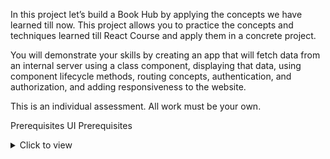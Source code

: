 In this project let’s build a Book Hub by applying the concepts we have learned till now. This project allows you to practice the concepts and techniques learned till React Course and apply them in a concrete project.

You will demonstrate your skills by creating an app that will fetch data from an internal server using a class component, displaying that data, using component lifecycle methods, routing concepts, authentication, and authorization, and adding responsiveness to the website.

This is an individual assessment. All work must be your own.

Prerequisites
UI Prerequisites
<details>
<summary>Click to view</summary>

Design Files
<details>
<summary>Click to view</summary>

You can check the Design Files for different devices <a href="https://www.figma.com/file/T8BdpViEZL6DhFxu0HlEPY/Book-Hub?node-id=0%3A1" target="_blank">here</a>.
</details>

Set Up Instructions
<details>

<summary>Click to view</summary>

Download dependencies by running npm install
Start up the app using npm start
</details>

Completion Instructions
<details>

<summary>Functionality to be added</summary>
<br/>
The app must have the following functionalities

Login Route

When the invalid username and password are provided and the Login button is clicked, then the respective error message received from the response should be displayed
When the valid username and password are provided and the Login button is clicked, then the page should be navigated to the Home Route
When an unauthenticated user tries to access the Home, Bookshelves and Book Details Route, then the page should be navigated to the Login Route
When an authenticated user tries to access the Home, Bookshelves and Book Details Route, then the page should be navigated to the respective route
When an authenticated user tries to access the Login Route, then the page should be navigated to the Home Route
Home Route

When an authenticated user opens the Home Route,

An HTTP GET request should be made to Top Rated Books API URL with jwt_token in the Cookies

Loader should be displayed while fetching the data

After the data is fetched successfully, display the list of top rated books received from the response

If the HTTP GET request made is unsuccessful, then the failure view given in the Figma screens should be displayed

When the Try Again button is clicked, an HTTP GET request should be made to Top Rated Books API URL
When the Find Books button is clicked, then the page should be navigated to the Bookshelves Route

When a book item is clicked, then the page should be navigated to the Book Details Route

Header

When the Home link in the header is clicked, then the page should be navigated to the Home Route
When the BooksList link in the header is clicked, then the page should be navigated to the BooksList Route When the Cart link in the header is clicked, then the page should be navigated to the Cart Route
When the Logout button in the header is clicked, then the page should be navigated to the Login Route
BooksList

When an authenticated user opens the Bookshelves Route

An HTTP GET request should be made to Books API URL with jwt_token in the Cookies and query parameters shelf and search with initial values as ALL and empty string respectively

The page should initially consist of All Books heading

Loader should be displayed while fetching the data

After the data is fetched successfully, display the list of books received from the response

If the HTTP GET request made is unsuccessful

Make an HTTP GET request to the Books API URL with jwt_token in the Cookies.width the url we can fetch the data

Loader should be displayed while fetching the data

After the data is fetched successfully, display the list of books received from the response

When a non-empty value is provided in the search input and the search icon button is clicked

Make an HTTP GET request to the Books API URL with jwt_token in the Cookies and query parameter search with value as the text provided in the search input
Loader should be displayed while fetching the data
After the data is fetched successfully, display the list of books received from the response
When a book item is clicked, then the page should be navigated to the Book Details Route

All the header functionalities mentioned in the Home Route should work in this route accordingly

Book Details Route

When an authenticated user opens the Book Details Route

An HTTP GET request should be made to Book Details API URL with jwt_token in the Cookies and book id as path parameter
Loader should be displayed while fetching the data
After the data is fetched successfully, book details received from the response should be displayed
If the HTTP GET request made is unsuccessful.when we click on the addToCart button book will be added to CartRoute
All the header functionalities mentioned in the Home Route should work in this route accordingly

-CartRoute -it contains book items which are added by clicking the addToCart button in BookDetailsroute

Not Found Route

When a random path is provided as the URL path, then the page should be navigated to the Not Found Route
Users should be able to view the website responsively in mobile view, tablet view as well

The App is provided with bookshelvesList. It consists of a list of bookshelf objects with the following properties in each bookshelf object

Key	Data Type
id	String
value	String
label	String
</details>

Quick Tips
<details>

<summary>Click to view</summary>

Third party packages to be used to achieve the design or functionality

React Slick

React Slick <a href="https://react-slick.neostack.com/docs/get-started" target="_blank">Documentation</a>
React Slick implementation <a href="https://codesandbox.io/s/react-slick-demo-iz90x?file=/src/components/ReactSlick/index.js" target="_blank">CodeSandbox</a>
Update the CSS accordingly to style the React Slider and arrow buttons, you can check the <a href="https://codesandbox.io/s/react-slick-demo-iz90x?file=/src/components/ReactSlick/index.css" target="_blank">CodeSandbox</a>
Add the below CDN links in your public > index.html file for CSS and Font, you can check the <a href="https://codesandbox.io/s/react-slick-demo-iz90x?file=/public/index.html" target="_blank">CodeSandbox</a> for adding below lines
<link rel="stylesheet" type="text/css" charset="UTF-8" href="https://cdnjs.cloudflare.com/ajax/libs/slick-carousel/1.6.0/slick.min.css" />
<link rel="stylesheet" type="text/css" href="https://cdnjs.cloudflare.com/ajax/libs/slick-carousel/1.6.0/slick-theme.min.css" />
</details>

Important Note
<details>
<summary>Click to view</summary>

<br/>

The following instructions are required for the tests to pass

Note:

Don’t use any third-party packages other than packages mentioned in the Quick Tips

Use media queries for responsiveness. Instead of rendering the same elements twice for responsiveness.

For Mini Projects, You have to use normal HTML elements to style the React Components. Usage of styled-components (CSS in JS) to style React components are not supported in Mini Projects. Test cases won’t be passed, if you use styled components

Refer to the below Example for the usage of testid in the HTML elements

Example: <div testid="bookItem" className="book-item"/>
Routes

Render Login Route component when the path in URL matches /login
Render Home Route component when the path in URL matches /
Render Bookshelves Route component when the path in URL matches /shelf
Render Book Details Route component when the path in URL matches /books/:id
Wrap the Loader component with an HTML container element and add the testid attribute value as loader to it

<div className="loader-container" testid="loader">
  <Loader type="TailSpin" color="#0284C7" height={50} width={50} />
</div>
The Failure View image should consist of alt attribute value as failure view

Login Route

Login Route should consist of website logo image with alt as login website logo
Login Route should consist of a website login image with alt as website login
The Cookies should be set by using the key name jwt_token
Bookshelves Route

The book images in the Bookshelves Route should have the alt as the value of the key title respectively from the received Books response
The search icon should be wrapped with an HTML button element with testid as searchButton
BsSearch icon from react-icons should be used for the Search Icon button
BsFillStarFill icon from react-icons should be used for the star image
When the HTTP GET request made to the given Books API returns the books list as empty, then the page should consist of No Books image with alt as no books
BookDetails Route

BsFillStarFill icon from react-icons should be used for the star image
Not Found Route

The Not Found image should consist of alt attribute value as not found
Header

The Book Hub Logo image in Header should consist of alt attribute value as website logo
Footer

FaGoogle icon from react-icons should be used for the Google Icon button in Footer
FaTwitter icon from react-icons should be used for the Twitter Icon button in Footer
FaInstagram icon from react-icons should be used for the Instagram Icon button in Footer
FaYoutube icon from react-icons should be used for the Youtube Icon button in Footer
</details>

Resources
<details>
<summary>Data fetch URLs</summary>

Note: Use the below sample code snippet to make a POST request on Login using valid username and password.

const options = {
  method: 'POST',
  body: JSON.stringify(userDetails),
}
Login API

URL: https://apis.ccbp.in/login
Method: POST
Description:
Returns a response based on the credentials provided

Sample request object:
{
  "username": "rahul",
  "password": "rahul@2021"
}
Sample Success Response
{
  "jwt_token": "eyJhbGciOiJIUzI1NiIsInR5cCI6IkpXVCJ9.eyJ1c2VybmFtZSI6InJhaHVsIiwicm9sZSI6IlBSSU1FX1VTRVIiLCJpYXQiOjE2MTk2Mjg2MTN9. nZDlFsnSWArLKKeF0QbmdVfLgzUbx1BGJsqa2kc_21Y"
}
Sample Failure Response
{
  "status_code": 404,
  "error_msg": "Username is not found"
}
Books API

URL: https://apis.ccbp.in/book-hub/books
Method: GET
Description:
Returns a response containing the list of books based on the query parameters

Sample Response
{
  "books": [
    {
      "id": "54402549-a4bd-4c99-a176-bd795d47173a",
      "title": "One life one chance",
      "read_status": "Read",
      "rating": 4.2,
      "author_name": "Luke Richmond",
      "cover_pic": "https://assets.ccbp.in/frontend/react-js/one-life-one-chance-book.png"
    },
    ...
  ],
  "total": 10
}
Book Details API

URL: https://apis.ccbp.in/book-hub/books/{bookId}
Example: https://apis.ccbp.in/book-hub/books/7850622e-1b70-4396-963d-e68d5a2577d7
Method: GET
Description:
Returns a response containing book details

Sample Response
{
  "book_details": {
    "id": "7850622e-1b70-4396-963d-e68d5a2577d7",
    "author_name": "Ady Barkan",
    "cover_pic": "https://assets.ccbp.in/frontend/react-js/eyes-to-the-wind-book.png",
    "about_book": "Eyes to the Wind is a rousing memoir featuring intertwining storylines about determination, perseverance, and how to live a life filled with purpose and intention.",
    "rating": 4.8,
    "read_status": "READ",
    "title": "Eyes to the Wind",
    "about_author": "Ady Barkan is an American lawyer and liberal activist. He is a co-founder of the Be a Hero PAC and is an organizer for the Center for Popular Democracy, where he led the Fed Up campaign."
  }
}
</details>

User Credentials
<details>
<summary>Click to view user credentials</summary>

<br/>

You can use any one of the following credentials

  username: aakash
  password: sky@007
  username: agastya
  password: myth#789
  username: advika
  password: world@5
  username: binita
  password: modest*6
  username: chetan
  password: vigor$life
  username: deepak
  password: lightstar@1
  username: harshad
  password: joy@85
  username: kapil
  password: moon$008
 username: rahul
 password: rahul@2021
  username: shravya
  password: musical#stone
  username: saira
  password: princess@9
<br/>
</details>

Furation Tech
Thank you for giving the challenging Projects.it helps me to prove my what i have learnt till now through ccbp 4.0
.Hope you like the project.
